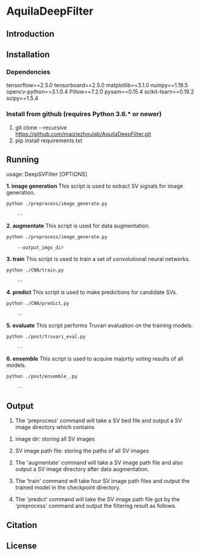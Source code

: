 # AquilaDeepFilter

## Introduction 


## Installation
### Dependencies
tensorflow==2.5.0
tensorboard==2.5.0
matplotlib==3.1.0
numpy==1.19.5
opencv-python==3.1.0.4
Pillow==7.2.0
pysam==0.15.4
scikit-learn==0.19.2
scipy==1.5.4
### Install from github (requires Python 3.6.* or newer)
1. git clone --recursive https://github.com/maiziezhoulab/AquilaDeepFilter.git
2. pip install requirements.txt

## Running
usage: DeepSVFilter [OPTIONS]  

**1. image generation**
      This script is used to extract SV signals for image generation.

	python ./preprocess/image_generate.py 

		-- 

**2. augmentate**
      This script is used for data augmentation.

	python ./preprocess/image_generate.py 

		--output_imgs_dir	

**3. train**
      This script is used to train a set of convolutional neural networks.  

	python ./CNN/train.py

		--		

**4. predict**
      This script is used to make predictions for candidate SVs.  

	python ./CNN/predict.py

		--

**5. evaluate**
	This script performs Truvari evaluation on the training models.  

	python ./post/truvari_eval.py

		--

**6. ensemble**
	This script is used to acquire majortiy voting results of all models.  

	python ./post/ensemble_.py 

		--

## Output

1. The 'preprocess' command will take a SV bed file and output a SV image directory which contains  

1) image dir: storing all SV images  

2) SV image path file: storing the paths of all SV images  

2. The 'augmentate' command will take a SV image path file and also output a SV image directory after data augmentation.  

3. The 'train' command will take four SV image path files and output the trained model in the checkpoint directory.  

4. The 'predict' command will take the SV image path file got by the 'preprocess' command and output the filtering result  as follows.

Citation
--------


License
-------

